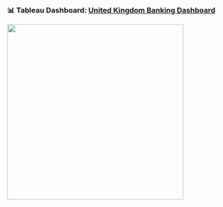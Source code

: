 ### 📊 Tableau Dashboard: [United Kingdom Banking Dashboard](https://public.tableau.com/app/profile/nathan6122/viz/UnitedKingdomBankingAnalysis/Story1)

<img src="https:&#47;&#47;public.tableau.com&#47;static&#47;images&#47;Un&#47;UnitedKingdomBankingAnalysis&#47;Story1&#47;1.png" width="400">
